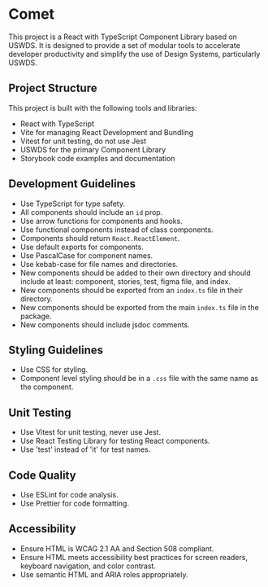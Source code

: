 # Comet

This project is a React with TypeScript Component Library based on USWDS. It is designed to provide a set of modular tools to accelerate developer productivity and simplify the use of Design Systems, particularly USWDS.

## Project Structure

This project is built with the following tools and libraries:

- React with TypeScript
- Vite for managing React Development and Bundling
- Vitest for unit testing, do not use Jest
- USWDS for the primary Component Library
- Storybook code examples and documentation

## Development Guidelines

- Use TypeScript for type safety.
- All components should include an `id` prop.
- Use arrow functions for components and hooks.
- Use functional components instead of class components.
- Components should return `React.ReactElement`.
- Use default exports for components.
- Use PascalCase for component names.
- Use kebab-case for file names and directories.
- New components should be added to their own directory and should include at least: component, stories, test, figma file, and index.
- New components should be exported from an `index.ts` file in their directory.
- New components should be exported from the main `index.ts` file in the package.
- New components should include jsdoc comments.

## Styling Guidelines

- Use CSS for styling.
- Component level styling should be in a `.css` file with the same name as the component.

## Unit Testing

- Use Vitest for unit testing, never use Jest.
- Use React Testing Library for testing React components.
- Use 'test' instead of 'it' for test names.

## Code Quality

- Use ESLint for code analysis.
- Use Prettier for code formatting.

## Accessibility

- Ensure HTML is WCAG 2.1 AA and Section 508 compliant.
- Ensure HTML meets accessibility best practices for screen readers, keyboard navigation, and color contrast.
- Use semantic HTML and ARIA roles appropriately.

